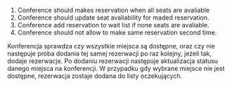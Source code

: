 1. Conference should makes reservation when all seats are avaliable
2. Conference should update seat avaliability for maded reservation.
3. Conference add reservation to wait list if none seats are avaliable.
4. Conference should not allow to make same reservation second time.

Konferencja sprawdza czy wszystkie miejsca są dostępne, oraz czy nie następuje próba dodania tej samej rezerwacji po raz kolejny, jeżeli tak, dodaje rezerwacje. Po dodaniu rezerwacji następuje aktualizacja statusu danego miejsca na konferencji. W przypadku gdy wybrane miejsce nie jest dostępne, rezerwacja zostaje dodana do listy oczekujących.